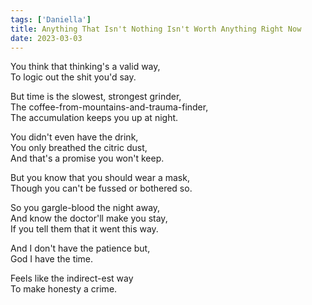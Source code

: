 ```yaml
---  
tags: ['Daniella']
title: Anything That Isn't Nothing Isn't Worth Anything Right Now
date: 2023-03-03
---
```


You think that thinking's a valid way,  
To logic out the shit you'd say.

But time is the slowest, strongest grinder,  
The coffee-from-mountains-and-trauma-finder,  
The accumulation keeps you up at night.

You didn't even have the drink,  
You only breathed the citric dust,  
And that's a promise you won't keep.

But you know that you should wear a mask,  
Though you can't be fussed or bothered so.

So you gargle-blood the night away,  
And know the doctor'll make you stay,  
If you tell them that it went this way.

And I don't have the patience but,  
God I have the time.

Feels like the indirect-est way  
To make honesty a crime.
